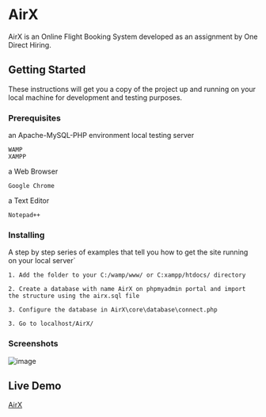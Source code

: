 # AirX
AirX is an Online Flight Booking System developed as an assignment by One Direct Hiring.

## Getting Started
These instructions will get you a copy of the project up and running on your local machine for development and testing purposes. 


### Prerequisites

an Apache-MySQL-PHP environment local testing server
```
WAMP
XAMPP
```

a Web Browser
```
Google Chrome
```

a Text Editor
```
Notepad++
```
### Installing

A step by step series of examples that tell you how to get the site running on your local server`
```
1. Add the folder to your C:/wamp/www/ or C:xampp/htdocs/ directory
```

```
2. Create a database with name AirX on phpmyadmin portal and import the structure using the airx.sql file
```

```
3. Configure the database in AirX\core\database\connect.php
```

```
3. Go to localhost/AirX/
```

### Screenshots

![image](https://gargvasu.in/AirX_images/1.png)

## Live Demo

 [AirX](https://www.gargvasu.in/AirX)